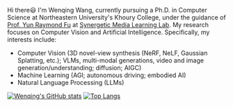 Hi there😃 I'm Wenqing Wang, currently pursuing a Ph.D. in Computer Science at Northeastern University's Khoury College, under the guidance of [Prof. Yun Raymond Fu](https://www1.ece.neu.edu/~yunfu/) at [Synergetic Media Learning Lab](https://fulab.sites.northeastern.edu/). My research focuses on Computer Vision and Artificial Intelligence. Specifically, my interests include:


* Computer Vision (3D novel-view synthesis (NeRF, NeLF, Gaussian Splatting, etc.); VLMs, multi-modal generations, video and image generation/understanding; diffusion; AIGC)
* Machine Learning (AGI; autonomous driving; embodied AI)
* Natural Language Processing (LLMs)

[![Wenqing's GitHub stats](https://github-readme-stats.vercel.app/api?username=wnqw&show_icons=true&theme=radical)](https://github.com/anuraghazra/github-readme-stats)
[![Top Langs](https://github-readme-stats.vercel.app/api/top-langs/?username=wnqw)](https://github.com/anuraghazra/github-readme-stats)
<!---
wnqw/wnqw is a ✨ special ✨ repository because its `README.md` (this file) appears on your GitHub profile.
You can click the Preview link to take a look at your changes.
--->
